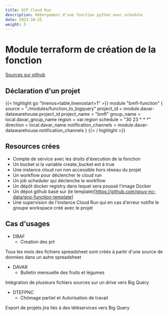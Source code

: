 ```yaml
---
title: GCP Cloud Run
description: Hébergement d'une fonction python avec schedule
date: 2023-10-25
weight: 5
---
```

# Module terraform de création de la fonction

[Sources sur github](https://github.com/gouv-nc-data/data-gitops/tree/main/modules/function_to_bigquery)

## Déclaration d'un projet

{{< highlight go "linenos=table,linenostart=1" >}}
module "bmfl-function" {
  source                = "./modules/function_to_bigquery"
  project_id            = module.davar-datawarehouse.project_id
  project_name          = "bmfl"
  group_name            = local.davar_group_name
  region                = var.region
  schedule              = "30 23 * * *"
  direction             = local.davar_name
  notification_channels = module.davar-datawarehouse.notification_channels
}
{{< / highlight >}}

## Resources crées
- Compte de service avec les droits d'éxecution de la fonction
- Un bucket si la variable create_bucket est à true
- Une instance cloud run non accessible hors réseau du projet
- Un workflow pour déclencher le cloud run
- Un job scheduler qui déclenche le workflow
- Un dépôt docker registry dans lequel sera poussé l'image Docker
- Un dépot github basé sur (le template)[https://github.com/gouv-nc-data/gcp-function-template]
- Une supervision de l'instance Cloud Run qui en cas d'erreur notifie le groupe workspace créé avec le projet

## Cas d'usages
* DBAF
  * Creation des prt 

Tous les mois des fichiers spreadsheet sont créés à partir d'une source de données dans un autre spreadsheet

* DAVAR
  *  Bulletin mensuelle des fruits et légumes

Intégration de plusieurs fichiers sources sur un drive vers Big Query

* DTEFPNC
  * Chômage partiel et Autorisation de travail
  
Export de projets jira liés à des téléservices vers Big Query
